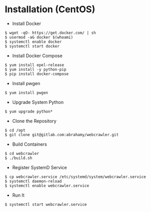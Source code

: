 Installation (CentOS)
=====================
* Install Docker
```
$ wget -qO- https://get.docker.com/ | sh
$ usermod -aG docker $(whoami)
$ systemctl enable docker
$ systemctl start docker
```
* Install Docker Compose
```
$ yum install epel-release
$ yum install -y python-pip
$ pip install docker-compose
```
* Install pwgen
```
$ yum install pwgen
```
* Upgrade System Python
```
$ yum upgrade python*
```
* Clone the Repository
```
$ cd /opt
$ git clone git@gitlab.com:abrahamy/webcrawler.git
```
* Build Containers
```
$ cd webcrawler
$ ./build.sh
```
* Register SystemD Service
```
$ cp webcrawler.service /etc/systemd/system/webcrawler.service
$ systemctl daemon-reload
$ systemctl enable webcrawler.service
```
* Run It
```
$ systemctl start webcrawler.service
```